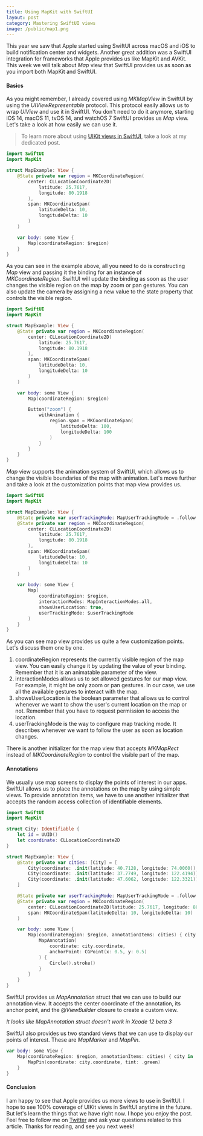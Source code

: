 ```yaml
---
title: Using MapKit with SwiftUI
layout: post
category: Mastering SwiftUI views
image: /public/map1.png
---
```


This year we saw that Apple started using SwiftUI across macOS and iOS to build notification center and widgets. Another great addition was a SwiftUI integration for frameworks that Apple provides us like MapKit and AVKit. This week we will talk about *Map* view that SwiftUI provides us as soon as you import both MapKit and SwiftUI.

#### Basics
As you might remember, I already covered using *MKMapView* in SwiftUI by using the *UIViewRepresentable* protocol. This protocol easily allows us to wrap *UIView* and use it in SwiftUI. You don't need to do it anymore, starting iOS 14, macOS 11, tvOS 14, and watchOS 7 SwiftUI provides us *Map* view. Let's take a look at how easily we can use it.

> To learn more about using [UIKit views in SwiftUI](/2020/01/29/using-uikit-views-in-swiftui/), take a look at my dedicated post.

```swift
import SwiftUI
import MapKit

struct MapExample: View {
    @State private var region = MKCoordinateRegion(
        center: CLLocationCoordinate2D(
            latitude: 25.7617,
            longitude: 80.1918
        ),
        span: MKCoordinateSpan(
            latitudeDelta: 10,
            longitudeDelta: 10
        )
    )

    var body: some View {
        Map(coordinateRegion: $region)
    }
}
```

As you can see in the example above, all you need to do is constructing *Map* view and passing it the binding for an instance of *MKCoordinateRegion*. SwiftUI will update the binding as soon as the user changes the visible region on the map by zoom or pan gestures. You can also update the camera by assigning a new value to the state property that controls the visible region.

```swift
import SwiftUI
import MapKit

struct MapExample: View {
    @State private var region = MKCoordinateRegion(
        center: CLLocationCoordinate2D(
            latitude: 25.7617,
            longitude: 80.1918
        ),
        span: MKCoordinateSpan(
            latitudeDelta: 10,
            longitudeDelta: 10
        )
    )

    var body: some View {
        Map(coordinateRegion: $region)

        Button("zoom") {
            withAnimation {
                region.span = MKCoordinateSpan(
                    latitudeDelta: 100,
                    longitudeDelta: 100
                )
            }
        }
    }
}
```

*Map* view supports the animation system of SwiftUI, which allows us to change the visible boundaries of the map with animation. Let's move further and take a look at the customization points that map view provides us.

```swift
import SwiftUI
import MapKit

struct MapExample: View {
    @State private var userTrackingMode: MapUserTrackingMode = .follow
    @State private var region = MKCoordinateRegion(
        center: CLLocationCoordinate2D(
            latitude: 25.7617,
            longitude: 80.1918
        ),
        span: MKCoordinateSpan(
            latitudeDelta: 10,
            longitudeDelta: 10
        )
    )

    var body: some View {
        Map(
            coordinateRegion: $region,
            interactionModes: MapInteractionModes.all,
            showsUserLocation: true,
            userTrackingMode: $userTrackingMode
        )
    }
}
```

As you can see map view provides us quite a few customization points. Let's discuss them one by one.

1. coordinateRegion represents the currently visible region of the map view. You can easily change it by updating the value of your binding. Remember that it is an animatable parameter of the view.
2. interactionModes allows us to set allowed gestures for our map view. For example, it might be only zoom or pan gestures. In our case, we use all the available gestures to interact with the map.
3. showsUserLocation is the boolean parameter that allows us to control whenever we want to show the user's current location on the map or not. Remember that you have to request permission to access the location. 
4. userTrackingMode is the way to configure map tracking mode. It describes whenever we want to follow the user as soon as location changes.

There is another initializer for the map view that accepts *MKMapRect* instead of *MKCoordinateRegion* to control the visible part of the map.

#### Annotations 
We usually use map screens to display the points of interest in our apps. SwiftUI allows us to place the annotations on the map by using simple views. To provide annotation items, we have to use another initializer that accepts the random access collection of identifiable elements.

```swift
import SwiftUI
import MapKit

struct City: Identifiable {
    let id = UUID()
    let coordinate: CLLocationCoordinate2D
}

struct MapExample: View {
    @State private var cities: [City] = [
        City(coordinate: .init(latitude: 40.7128, longitude: 74.0060)),
        City(coordinate: .init(latitude: 37.7749, longitude: 122.4194)),
        City(coordinate: .init(latitude: 47.6062, longitude: 122.3321))
    ]

    @State private var userTrackingMode: MapUserTrackingMode = .follow
    @State private var region = MKCoordinateRegion(
        center: CLLocationCoordinate2D(latitude: 25.7617, longitude: 80.1918),
        span: MKCoordinateSpan(latitudeDelta: 10, longitudeDelta: 10)
    )

    var body: some View {
        Map(coordinateRegion: $region, annotationItems: cities) { city in
            MapAnnotation(
                coordinate: city.coordinate,
                anchorPoint: CGPoint(x: 0.5, y: 0.5)
            ) {
                Circle().stroke()
            }
        }
    }
}
```

SwiftUI provides us *MapAnnotation* struct that we can use to build our annotation view. It accepts the center coordinate of the annotation, its anchor point, and the @*ViewBuilder* closure to create a custom view.

*It looks like MapAnnotation struct doesn't work in Xcode 12 beta 3*

SwiftUI also provides us two standard views that we can use to display our points of interest. These are *MapMarker* and *MapPin*.

```swift
var body: some View {
    Map(coordinateRegion: $region, annotationItems: cities) { city in
        MapPin(coordinate: city.coordinate, tint: .green)
    }
}
```

#### Conclusion
I am happy to see that Apple provides us more views to use in SwiftUI. I hope to see 100% coverage of UIKit views in SwiftUI anytime in the future. But let's learn the things that we have right now. I hope you enjoy the post. Feel free to follow me on [Twitter](https://twitter.com/mecid) and ask your questions related to this article. Thanks for reading, and see you next week!
